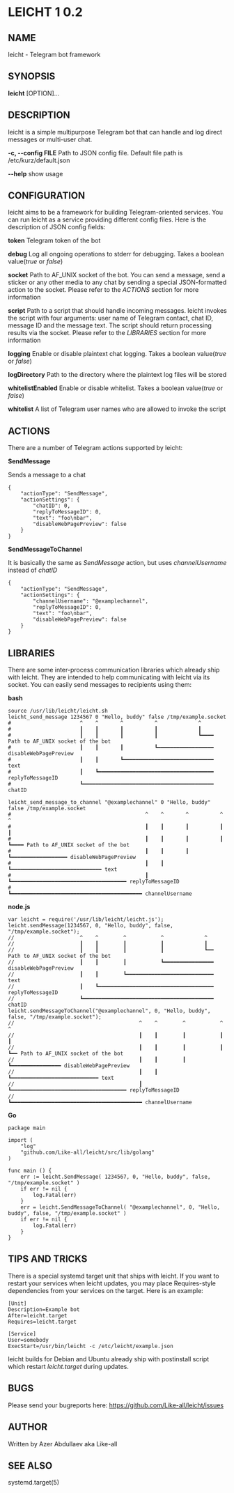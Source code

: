 # LEICHT 1 0.2

## NAME

leicht - Telegram bot framework

## SYNOPSIS

**leicht** [OPTION]...

## DESCRIPTION

leicht is a simple multipurpose Telegram bot that can handle and log direct messages or multi-user chat.

**-c, --config FILE**
       Path to JSON config file. Default file path is /etc/kurz/default.json

**--help**
       show usage

## CONFIGURATION

leicht aims to be a framework for building Telegram-oriented services. You can run leicht as a service providing different config files. Here is the description of JSON config fields:

**token**
       Telegram token of the bot

**debug**
       Log all ongoing operations to stderr for debugging. Takes a boolean value(*true* or *false*)

**socket**
       Path to AF_UNIX socket of the bot. You can send a message, send a sticker or any other media to any chat by sending a special JSON-formatted action to the socket. Please refer to the *ACTIONS* section for more information

**script**
       Path to a script that should handle incoming messages. leicht invokes the script with four arguments: user name of Telegram contact, chat ID, message ID and the message text. The script should return processing results via the socket. Please refer to the *LIBRARIES* section for more information

**logging**
       Enable or disable plaintext chat logging. Takes a boolean value(*true* or *false*)

**logDirectory**
       Path to the directory where the plaintext log files will be stored

**whitelistEnabled**
       Enable or disable whitelist. Takes a boolean value(*true* or *false*)

**whitelist**
       A list of Telegram user names who are allowed to invoke the script

## ACTIONS

There are a number of Telegram actions supported by leicht:

**SendMessage**

Sends a message to a chat

```
{
    "actionType": "SendMessage",
    "actionSettings": {
        "chatID": 0,
        "replyToMessageID": 0,
        "text": "foo\nbar",
        "disableWebPagePreview": false
    }
}
```

**SendMessageToChannel**

It is basically the same as *SendMessage* action, but uses *channelUsername* instead of *chatID*

```
{
    "actionType": "SendMessage",
    "actionSettings": {
        "channelUsername": "@examplechannel",
        "replyToMessageID": 0,
        "text": "foo\nbar",
        "disableWebPagePreview": false
    }
}
```

## LIBRARIES

There are some inter-process communication libraries which already ship with leicht. They are intended to help communicating with leicht via its socket. You can easily send messages to recipients using them:

**bash**

```
source /usr/lib/leicht/leicht.sh
leicht_send_message 1234567 0 "Hello, buddy" false /tmp/example.socket
#                      ^    ^       ^          ^             ^
#                      ┃    ┃       ┃          ┃             ┃
#                      ┃    ┃       ┃          ┃             ┗━━━━ Path to AF_UNIX socket of the bot
#                      ┃    ┃       ┃          ┗━━━━━━━━━━━━━━━━━━ disableWebPagePreview
#                      ┃    ┃       ┗━━━━━━━━━━━━━━━━━━━━━━━━━━━━━ text
#                      ┃    ┗━━━━━━━━━━━━━━━━━━━━━━━━━━━━━━━━━━━━━ replyToMessageID
#                      ┗━━━━━━━━━━━━━━━━━━━━━━━━━━━━━━━━━━━━━━━━━━ chatID

leicht_send_message_to_channel "@examplechannel" 0 "Hello, buddy" false /tmp/example.socket
#                                           ^    ^       ^          ^             ^
#                                           ┃    ┃       ┃          ┃             ┃
#                                           ┃    ┃       ┃          ┃             ┗━━━━ Path to AF_UNIX socket of the bot
#                                           ┃    ┃       ┃          ┗━━━━━━━━━━━━━━━━━━ disableWebPagePreview
#                                           ┃    ┃       ┗━━━━━━━━━━━━━━━━━━━━━━━━━━━━━ text
#                                           ┃    ┗━━━━━━━━━━━━━━━━━━━━━━━━━━━━━━━━━━━━━ replyToMessageID
#                                           ┗━━━━━━━━━━━━━━━━━━━━━━━━━━━━━━━━━━━━━━━━━━ channelUsername

```

**node.js**

```
var leicht = require('/usr/lib/leicht/leicht.js');
leicht.sendMessage(1234567, 0, "Hello, buddy", false, "/tmp/example.socket");
//                     ^    ^        ^           ^             ^
//                     ┃    ┃        ┃           ┃             ┃
//                     ┃    ┃        ┃           ┃             ┗━━ Path to AF_UNIX socket of the bot
//                     ┃    ┃        ┃           ┗━━━━━━━━━━━━━━━━ disableWebPagePreview
//                     ┃    ┃        ┗━━━━━━━━━━━━━━━━━━━━━━━━━━━━ text
//                     ┃    ┗━━━━━━━━━━━━━━━━━━━━━━━━━━━━━━━━━━━━━ replyToMessageID
//                     ┗━━━━━━━━━━━━━━━━━━━━━━━━━━━━━━━━━━━━━━━━━━ chatID
leicht.sendMessageToChannel("@examplechannel", 0, "Hello, buddy", false, "/tmp/example.socket");
//                                        ^    ^        ^           ^             ^
//                                        ┃    ┃        ┃           ┃             ┃
//                                        ┃    ┃        ┃           ┃             ┗━━ Path to AF_UNIX socket of the bot
//                                        ┃    ┃        ┃           ┗━━━━━━━━━━━━━━━━ disableWebPagePreview
//                                        ┃    ┃        ┗━━━━━━━━━━━━━━━━━━━━━━━━━━━━ text
//                                        ┃    ┗━━━━━━━━━━━━━━━━━━━━━━━━━━━━━━━━━━━━━ replyToMessageID
//                                        ┗━━━━━━━━━━━━━━━━━━━━━━━━━━━━━━━━━━━━━━━━━━ channelUsername
```

**Go**

```
package main

import (
    "log"
    "github.com/Like-all/leicht/src/lib/golang"
)

func main () {
    err := leicht.SendMessage( 1234567, 0, "Hello, buddy", false, "/tmp/example.socket" )
    if err != nil {
        log.Fatal(err)
    }
    err = leicht.SendMessageToChannel( "@examplechannel", 0, "Hello, buddy", false, "/tmp/example.socket" )
    if err != nil {
        log.Fatal(err)
    }
}
```

## TIPS AND TRICKS

There is a special systemd target unit that ships with leicht. If you want to restart your services when leicht updates, you may place Requires-style dependencies from your services on the target. Here is an example:

```
[Unit]
Description=Example bot
After=leicht.target
Requires=leicht.target

[Service]
User=somebody
ExecStart=/usr/bin/leicht -c /etc/leicht/example.json
```

leicht builds for Debian and Ubuntu already ship with postinstall script which restart *leicht.target* during updates.

## BUGS

Please send your bugreports here: https://github.com/Like-all/leicht/issues

## AUTHOR

Written by Azer Abdullaev aka Like-all

## SEE ALSO

systemd.target(5)

